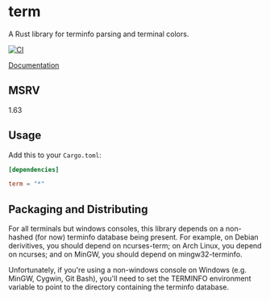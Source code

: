 term
====

A Rust library for terminfo parsing and terminal colors.

[![CI](https://github.com/Stebalien/term/actions/workflows/ci.yml/badge.svg)](https://github.com/Stebalien/term/actions/workflows/ci.yml)

[Documentation](https://docs.rs/term/)

## MSRV

1.63

## Usage

Add this to your `Cargo.toml`:

```toml
[dependencies]

term = "*"
```

## Packaging and Distributing

For all terminals but windows consoles, this library depends on a non-hashed
(for now) terminfo database being present. For example, on Debian derivitives,
you should depend on ncurses-term; on Arch Linux, you depend on ncurses; and on
MinGW, you should depend on mingw32-terminfo.

Unfortunately, if you're using a non-windows console on Windows (e.g. MinGW,
Cygwin, Git Bash), you'll need to set the TERMINFO environment variable to
point to the directory containing the terminfo database.
